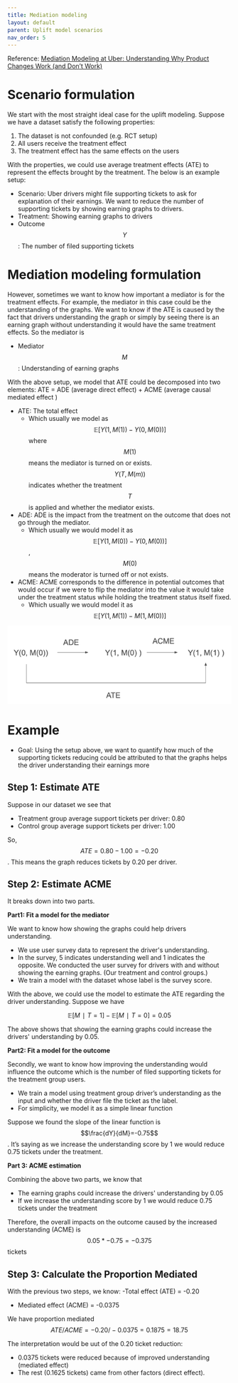 ```yaml
---
title: Mediation modeling
layout: default
parent: Uplift model scenarios
nav_order: 5
---
```

Reference: [Mediation Modeling at Uber: Understanding Why Product Changes Work (and Don’t Work)](https://www.uber.com/blog/mediation-modeling/?uclick_id=ab87d21b-5786-4b35-984f-eef020820c8d)

# Scenario formulation
We start with the most straight ideal case for the uplift modeling. Suppose we have a dataset satisfy the following properties:


1. The dataset is not confounded (e.g. RCT setup)
2. All users receive the treatment effect
3. The treatment effect has the same effects on the users

With the properties, we could use average treatment effects (ATE) to represent the effects brought by the treatment. The below is an example setup:

- Scenario: Uber drivers might file supporting tickets to ask for explanation of their earnings. We want to reduce the number of supporting tickets by showing earning graphs to drivers. 
- Treatment: Showing earning graphs to drivers
- Outcome $$Y$$: The number of filed supporting tickets


# Mediation modeling formulation
However, sometimes we want to know how important a mediator is for the treatment effects. For example, the mediator in this case could be the understanding of the graphs. We want to know if the ATE is caused by the fact that drivers understanding the graph or simply by seeing there is an earning graph without understanding it would have the same treatment effects. So the mediator is

- Mediator $$M$$: Understanding of earning graphs

With the above setup, we model that ATE could be decomposed into two elements: ATE = ADE (average direct effect) + ACME (average causal mediated effect )

- ATE: The total effect
  - Which usually we model as $$\mathbb{E}[Y(1, M(1)) - Y(0, M(0))]$$ where $$M(1)$$ means the mediator is turned on or exists. $$Y(T, M(m))$$ indicates whether the treatment $$T$$ is applied and whether the mediator exists.
- ADE: ADE is the impact from the treatment on the outcome that does not go through the mediator. 
  - Which usually we would model it as $$\mathbb{E}[Y(1, M(0)) - Y(0, M(0))]$$, $$M(0)$$ means the moderator is turned off or not exists.
- ACME: ACME corresponds to the difference in potential outcomes that would occur if we were to flip the mediator into the value it would take under the treatment status while holding the treatment status itself fixed.
  - Which usually we would model it as $$\mathbb{E}[Y(1, M(1)) - M(1, M(0))]$$

![mediation_modeling_diagram](/docs/uplift_scenario/images/mediation_modeling/mediation_modeling_diagram.png)

# Example
- Goal: Using the setup above, we want to quantify how much of the supporting tickets reducing could be attributed to that the graphs helps the driver understanding their earnings more


## Step 1: Estimate ATE
Suppose in our dataset we see that
- Treatment group average support tickets per driver: 0.80
- Control group average support tickets per driver: 1.00

So, $$ATE = 0.80 - 1.00 = -0.20$$. This means the graph reduces tickets by 0.20 per driver.

## Step 2: Estimate ACME

It breaks down into two parts.

**Part1: Fit a model for the mediator**

We want to know how showing the graphs could help drivers understanding. 

- We use user survey data to represent the driver's understanding. 
- In the survey, 5 indicates understanding well and 1 indicates the opposite. We conducted the user survey for drivers with and without showing the earning graphs. (Our treatment and control groups.) 
- We train a model with the dataset whose label is the survey score.


With the above, we could use the model to estimate the ATE regarding the driver understanding. Suppose we have

$$\mathbb{E}[M∣T=1]−\mathbb{E}[M∣T=0]=0.05$$

The above shows that showing the earning graphs could increase the drivers' understanding by 0.05.

**Part2: Fit a model for the outcome**

Secondly, we want to know how improving the understanding would influence the outcome which is the number of filed supporting tickets for the treatment group users. 

- We train a model using treatment group driver’s understanding as the input and whether the driver file the ticket as the label.
- For simplicity, we model it as a simple linear function

Suppose we found the slope of the linear function is $$\frac{dY}{dM}=-0.75$$. It’s saying as we increase the understanding score by 1 we would reduce 0.75 tickets under the treatment.

**Part 3: ACME estimation**

Combining the above two parts, we know that

- The earning graphs could increase the drivers' understanding by 0.05
- If we increase the understanding score by 1 we would reduce 0.75 tickets under the treatment

Therefore, the overall impacts on the outcome caused by the increased understanding (ACME) is $$0.05 * -0.75 = -0.375$$ tickets

## Step 3: Calculate the Proportion Mediated

With the previous two steps, we know:
-Total effect (ATE) = -0.20
- Mediated effect (ACME) = -0.0375


We have proportion mediated  $$ATE/ACME =−0.20/−0.0375 =0.1875=18.75%$$

The interpretation would be uut of the 0.20 ticket reduction:
- 0.0375 tickets were reduced because of improved understanding (mediated effect)
- The rest (0.1625 tickets) came from other factors (direct effect).